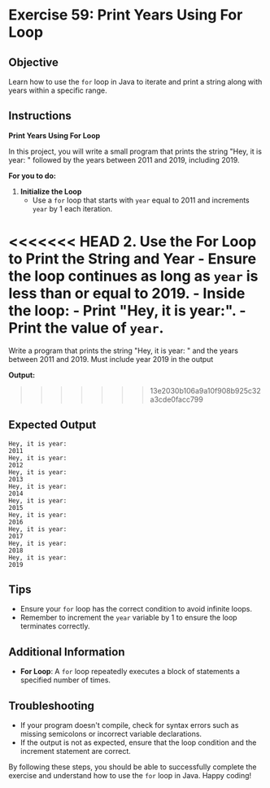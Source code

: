 # Exercise 59: Print Years Using For Loop

## Objective
Learn how to use the `for` loop in Java to iterate and print a string along with years within a specific range.

## Instructions

**Print Years Using For Loop**

In this project, you will write a small program that prints the string "Hey, it is year: " followed by the years between 2011 and 2019, including 2019.

**For you to do:**

1. **Initialize the Loop**
    - Use a `for` loop that starts with `year` equal to 2011 and increments `year` by 1 each iteration.

<<<<<<< HEAD
2. **Use the For Loop to Print the String and Year**
    - Ensure the loop continues as long as `year` is less than or equal to 2019.
    - Inside the loop:
        - Print "Hey, it is year:".
        - Print the value of `year`.
=======
Write a program that prints the string
"Hey, it is year: " and the years between 2011 and 2019.
Must include year 2019 in the output

**Output:**
>>>>>>> 13e2030b106a9a10f908b925c32a3cde0facc799

## Expected Output
```
Hey, it is year:
2011
Hey, it is year:
2012
Hey, it is year:
2013
Hey, it is year:
2014
Hey, it is year:
2015
Hey, it is year:
2016
Hey, it is year:
2017
Hey, it is year:
2018
Hey, it is year:
2019
```

## Tips
- Ensure your `for` loop has the correct condition to avoid infinite loops.
- Remember to increment the `year` variable by 1 to ensure the loop terminates correctly.

## Additional Information
- **For Loop**: A `for` loop repeatedly executes a block of statements a specified number of times.

## Troubleshooting
- If your program doesn't compile, check for syntax errors such as missing semicolons or incorrect variable declarations.
- If the output is not as expected, ensure that the loop condition and the increment statement are correct.

By following these steps, you should be able to successfully complete the exercise and understand how to use the `for` loop in Java. Happy coding!
